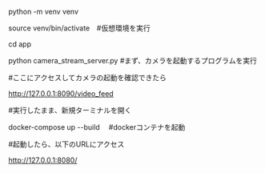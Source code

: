 python -m venv venv

source venv/bin/activate　#仮想環境を実行

cd app

python camera_stream_server.py  #まず、カメラを起動するプログラムを実行

#ここにアクセスしてカメラの起動を確認できたら

http://127.0.0.1:8090/video_feed

#実行したまま、新規ターミナルを開く

docker-compose up --build 　#dockerコンテナを起動

#起動したら、以下のURLにアクセス

http://127.0.0.1:8080/
